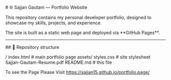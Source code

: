 \# 🌐 Sajjan Gautam — Portfolio Website



This repository contains my personal developer portfolio, designed to showcase my skills, projects, and experience.  

The site is built as a static web page and deployed via \*\*GitHub Pages\*\*.



---



\## 📂 Repository structure


<repo>/
index.html # main portfolio page
assets/
styles.css # site stylesheet
Sajjan-Gautam-Resume.pdf
README.md # this file

To see the Page Please Visit https://sajjan15.github.io/portfolio.page/


